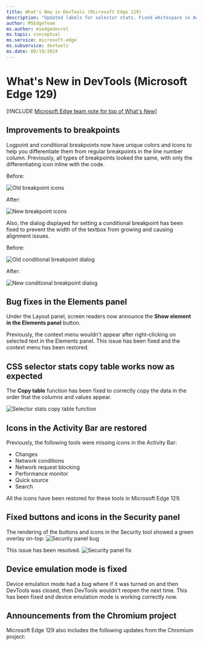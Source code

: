 ```yaml
---
title: What's New in DevTools (Microsoft Edge 129)
description: "Updated labels for selector stats. Fixed whitespace in Activity Bar right-click menus. And more."
author: MSEdgeTeam
ms.author: msedgedevrel
ms.topic: conceptual
ms.service: microsoft-edge
ms.subservice: devtools
ms.date: 09/19/2024
---
```

# What's New in DevTools (Microsoft Edge 129)

[!INCLUDE [Microsoft Edge team note for top of What's New](../../includes/edge-whats-new-note.md)]


<!-- ====================================================================== -->
## Improvements to breakpoints

<!-- Subtitle: Refreshed icons to help differentiate breakpoint types and the conditional breakpoint dialog alignment has been fixed.-->

Logpoint and conditional breakpoints now have unique colors and icons to help you differentiate them from regular breakpoints in the line number column. Previously, all types of breakpoints looked the same, with only the differentiating icon inline with the code.

Before:

![Old breakpoint icons](./devtools-129-images/old-breakpoints.png)

After:

![New breakpoint icons](./devtools-129-images/new-breakpoints.png)

Also, the dialog displayed for setting a conditional breakpoint has been fixed to prevent the width of the textbox from growing and causing alignment issues.

Before:

![Old conditional breakpoint dialog](./devtools-129-images/old-dialog.png)

After:

![New conditional breakpoint dialog](./devtools-129-images/new-dialog.png)


<!-- ====================================================================== -->
## Bug fixes in the Elements panel

<!-- Screen readers will announce the "Show element in the Elements panel" button and the context menu has been restored. -->

Under the Layout panel, screen readers now announce the **Show element in the Elements panel** button. 

Previously, the context menu wouldn't appear after right-clicking on selected text in the Elements panel. This issue has been fixed and the context menu has been restored.


<!-- ====================================================================== -->
## CSS selector stats copy table works now as expected

<!-- Subtitle: The Copy table function for CSS selector stats copies data with the values aligned with columns. -->

The **Copy table** function has been fixed to correctly copy the data in the order that the columns and values appear.

![Selector stats copy table function](./devtools-129-images/selector-stats-copy.png)


<!-- ====================================================================== -->
## Icons in the Activity Bar are restored

<!-- Subtitle: Icons in the Activity Bar help you quickly identify the tools. -->

Previously, the following tools were missing icons in the Activity Bar:
- Changes
- Network conditions
- Network request blocking
- Performance monitor
- Quick source
- Search

All the icons have been restored for these tools in Microsoft Edge 129.

<!-- ====================================================================== -->
## Fixed buttons and icons in the Security panel

<!-- Subtitle: Understand your webpage's security issues with the Security tool -->

The rendering of the buttons and icons in the Security tool showed a green overlay on-top:
![Security panel bug](./devtools-129-images/buggy-security-tool.png)

This issue has been resolved.
![Security panel fix](./devtools-129-images/fixed-security-tool.png)


<!-- ====================================================================== -->
## Device emulation mode is fixed

<!-- Subtitle: Use device emulation mode to simulate different devices. -->

Device emulation mode had a bug where if it was turned on and then DevTools was closed, then DevTools wouldn't reopen the next time. This has been fixed and device emulation mode is working correctly now.

<!-- ====================================================================== -->
## Announcements from the Chromium project

Microsoft Edge 129 also includes the following updates from the Chromium project:


<!-- ====================================================================== -->
<!-- uncomment if content is copied from developer.chrome.com to this page -->

<!-- > [!NOTE]
> Portions of this page are modifications based on work created and [shared by Google](https://developers.google.com/terms/site-policies) and used according to terms described in the [Creative Commons Attribution 4.0 International License](https://creativecommons.org/licenses/by/4.0).
> The original page for announcements from the Chromium project is [What's New in DevTools (Chrome 128)](https://developer.chrome.com/blog/new-in-devtools-128) and is authored by [Sofia Emelianova](https://developers.google.com/web/resources/contributors) (Senior Technical Writer working on Chrome DevTools at Google). -->


<!-- ====================================================================== -->
<!-- uncomment if content is copied from developer.chrome.com to this page -->

<!-- [![Creative Commons License](../../../../media/cc-logo/88x31.png)](https://creativecommons.org/licenses/by/4.0)
This work is licensed under a [Creative Commons Attribution 4.0 International License](https://creativecommons.org/licenses/by/4.0). -->
